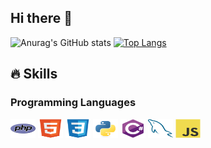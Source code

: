 ## Hi there 👋

![Anurag's GitHub stats](https://github-readme-stats.vercel.app/api?username=strgnikolasSantos&show_icons=true&theme=radical)
[![Top Langs](https://github-readme-stats.vercel.app/api/top-langs/?username=strgnikolasSantos&layout=compact&theme=radical)](https://github.com/strgnikolasSantos/github-readme-stats)
## 🔥 Skills
<!-- Skills: Programming Languages -->
  <div style="flex-basis: 48%;">
    <h3>Programming Languages</h3>
    <img align="center" alt="Js" height="30" width="40" src="https://raw.githubusercontent.com/devicons/devicon/master/icons/php/php-original.svg">
    <img align="center" alt="HTML" height="30" width="40" src="https://raw.githubusercontent.com/devicons/devicon/master/icons/html5/html5-original.svg">
    <img align="center" alt="CSS" height="30" width="40" src="https://raw.githubusercontent.com/devicons/devicon/master/icons/css3/css3-original.svg">
    <img align="center" alt="Python" height="30" width="40" src="https://raw.githubusercontent.com/devicons/devicon/master/icons/python/python-original.svg">
   <img align="center" alt="Gaba-Csharp" height="30" width="40" src="https://raw.githubusercontent.com/devicons/devicon/master/icons/csharp/csharp-original.svg">
    <img align="center" alt="Gaba-Csharp" height="30" width="40" src="https://raw.githubusercontent.com/devicons/devicon/master/icons/mysql/mysql-original.svg">
    <img align="center" alt="Gaba-Csharp" height="30" width="40" src="https://raw.githubusercontent.com/devicons/devicon/master/icons/javascript/javascript-original.svg">
  </div>
